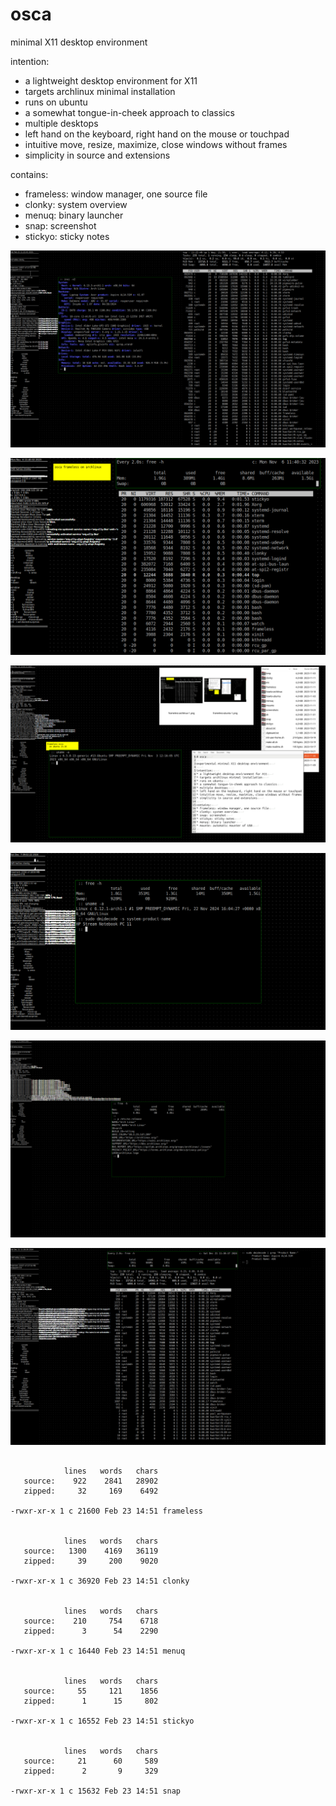 # osca

minimal X11 desktop environment

intention:
* a lightweight desktop environment for X11
* targets archlinux minimal installation
* runs on ubuntu
* a somewhat tongue-in-cheek approach to classics
* multiple desktops
* left hand on the keyboard, right hand on the mouse or touchpad
* intuitive move, resize, maximize, close windows without frames
* simplicity in source and extensions

contains:
* frameless: window manager, one source file
* clonky: system overview
* menuq: binary launcher
* snap: screenshot
* stickyo: sticky notes


![screenshot 1](screenshots/2025-02-22--11-22-42.png)


![screenshot 2](screenshots/frameless-archlinux-1.png)


![screenshot 3](screenshots/frameless-ubuntu-1.png)


![screenshot 4](screenshots/2024-12-07--09-02-22.png)


![screenshot 5](screenshots/2024-12-11--11-58-03.png)


![screenshot 6](screenshots/2024-12-21--11-38-39.png)


```

            lines   words   chars
   source:    922    2841   28902
   zipped:     32     169    6492

-rwxr-xr-x 1 c 21600 Feb 23 14:51 frameless


            lines   words   chars
   source:   1300    4169   36119
   zipped:     39     200    9020

-rwxr-xr-x 1 c 36920 Feb 23 14:51 clonky


            lines   words   chars
   source:    210     754    6718
   zipped:      3      54    2290

-rwxr-xr-x 1 c 16440 Feb 23 14:51 menuq


            lines   words   chars
   source:     55     121    1856
   zipped:      1      15     802

-rwxr-xr-x 1 c 16552 Feb 23 14:51 stickyo


            lines   words   chars
   source:     21      60     589
   zipped:      2       9     329

-rwxr-xr-x 1 c 15632 Feb 23 14:51 snap

```
